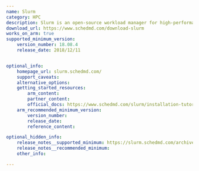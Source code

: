 ```yaml
---
name: Slurm
category: HPC
description: Slurm is an open-source workload manager for high-performance computing, efficiently scheduling and allocating resources for jobs across large-scale computing clusters.
download_url: https://www.schedmd.com/download-slurm
works_on_arm: true
supported_minimum_version:
    version_number: 18.08.4
    release_date: 2018/12/11


optional_info:
    homepage_url: slurm.schedmd.com/
    support_caveats:
    alternative_options:
    getting_started_resources:
        arm_content:
        partner_content:
        official_docs: https://www.schedmd.com/slurm/installation-tutorial/#building-installing-slurm
    arm_recommended_minimum_version:
        version_number:
        release_date:
        reference_content:

optional_hidden_info:
    release_notes__supported_minimum: https://slurm.schedmd.com/archive/slurm-18.08.4/platforms.html
    release_notes__recommended_minimum:
    other_info:

---
```

